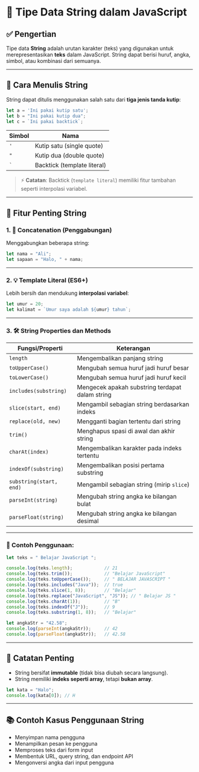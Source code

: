 
# 📘 Tipe Data String dalam JavaScript

## ✅ Pengertian
Tipe data **String** adalah urutan karakter (teks) yang digunakan untuk merepresentasikan **teks** dalam JavaScript. String dapat berisi huruf, angka, simbol, atau kombinasi dari semuanya.

---

## 🧾 Cara Menulis String
String dapat ditulis menggunakan salah satu dari **tiga jenis tanda kutip**:

```js
let a = 'Ini pakai kutip satu';
let b = "Ini pakai kutip dua";
let c = `Ini pakai backtick`;
```

| Simbol | Nama               |
|--------|--------------------|
| `'`    | Kutip satu (single quote) |
| `"`    | Kutip dua (double quote)  |
| `` ` `` | Backtick (template literal) |

> ⚡ **Catatan**: Backtick (`template literal`) memiliki fitur tambahan seperti interpolasi variabel.

---

## 🧩 Fitur Penting String

### 1. 🔗 Concatenation (Penggabungan)
Menggabungkan beberapa string:

```js
let nama = "Ali";
let sapaan = "Halo, " + nama;
```

---

### 2. 💡 Template Literal (ES6+)
Lebih bersih dan mendukung **interpolasi variabel**:

```js
let umur = 20;
let kalimat = `Umur saya adalah ${umur} tahun`;
```

---

### 3. 🛠️ String Properties dan Methods

| Fungsi/Properti         | Keterangan                                     |
|-------------------------|------------------------------------------------|
| `length`                | Mengembalikan panjang string                   |
| `toUpperCase()`         | Mengubah semua huruf jadi huruf besar          |
| `toLowerCase()`         | Mengubah semua huruf jadi huruf kecil          |
| `includes(substring)`   | Mengecek apakah substring terdapat dalam string |
| `slice(start, end)`     | Mengambil sebagian string berdasarkan indeks   |
| `replace(old, new)`     | Mengganti bagian tertentu dari string          |
| `trim()`                | Menghapus spasi di awal dan akhir string       |
| `charAt(index)`         | Mengembalikan karakter pada indeks tertentu    |
| `indexOf(substring)`    | Mengembalikan posisi pertama substring         |
| `substring(start, end)` | Mengambil sebagian string (mirip `slice`)      |
| `parseInt(string)`      | Mengubah string angka ke bilangan bulat        |
| `parseFloat(string)`    | Mengubah string angka ke bilangan desimal      |

---

### 📎 Contoh Penggunaan:

```js
let teks = " Belajar JavaScript ";

console.log(teks.length);            // 21
console.log(teks.trim());            // "Belajar JavaScript"
console.log(teks.toUpperCase());     // " BELAJAR JAVASCRIPT "
console.log(teks.includes("Java"));  // true
console.log(teks.slice(1, 8));       // "Belajar"
console.log(teks.replace("JavaScript", "JS")); // " Belajar JS "
console.log(teks.charAt(1));         // "B"
console.log(teks.indexOf("J"));      // 9
console.log(teks.substring(1, 8));   // "Belajar"

let angkaStr = "42.58";
console.log(parseInt(angkaStr));     // 42
console.log(parseFloat(angkaStr));   // 42.58
```

---

## 📌 Catatan Penting
- String bersifat **immutable** (tidak bisa diubah secara langsung).
- String memiliki **indeks seperti array**, tetapi **bukan array**.

```js
let kata = "Halo";
console.log(kata[0]); // H
```

---

## 📚 Contoh Kasus Penggunaan String
- Menyimpan nama pengguna
- Menampilkan pesan ke pengguna
- Memproses teks dari form input
- Membentuk URL, query string, dan endpoint API
- Mengonversi angka dari input pengguna
